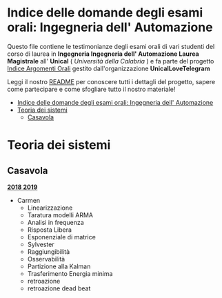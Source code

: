 # Indice delle domande degli esami orali: Ingegneria dell' Automazione

Questo file contiene le testimonianze degli esami orali di vari studenti del corso di laurea in **Ingegneria Ingegneria dell' Automazione Laurea Magistrale** all' **Unical** ( *Università della Calabria* ) e fa parte del progetto [Indice Argomenti Orali](https://github.com/UnicalLoveTelegram/IndiceArgomentiOrale) gestito dall'organizzazione **UnicalLoveTelegram**

Leggi il nostro [README](https://github.com/UnicalLoveTelegram/IndiceArgomentiOrale/blob/main/README.md) per conoscere tutti i dettagli del progetto, sapere come partecipare e come sfogliare tutto il nostro materiale!

- [Indice delle domande degli esami orali: Ingegneria dell' Automazione](#indice-delle-domande-degli-esami-orali-ingegneria-dell-automazione)
- [Teoria dei sistemi](#teoria-dei-sistemi)
	- [Casavola](#casavola)


# Teoria dei sistemi

## Casavola 

**<u>2018 2019</u>**

- Carmen 
    - Linearizzazione 
    - Taratura modelli ARMA
    - Analisi in frequenza 
    - Risposta Libera 
    - Esponenziale di matrice 
    - Sylvester
    - Raggiungibilità 
    - Osservabilità
    - Partizione alla Kalman
    - Trasferimento Energia minima 
    - retroazione
    - retroazione dead beat